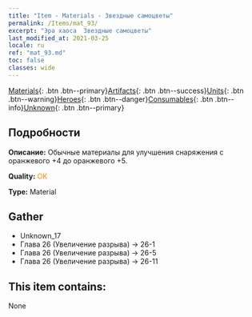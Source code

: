 ```yaml
---
title: "Item - Materials - Звездные самоцветы"
permalink: /Items/mat_93/
excerpt: "Эра хаоса  Звездные самоцветы"
last_modified_at: 2021-03-25
locale: ru
ref: "mat_93.md"
toc: false
classes: wide
---
```

 [Materials](/ru/Items/){: .btn .btn--primary}[Artifacts](/ru/Items/Artifacts/){: .btn .btn--success}[Units](/ru/Items/Units/){: .btn .btn--warning}[Heroes](/ru/Items/Heroes/){: .btn .btn--danger}[Consumables](/ru/Items/Consumables/){: .btn .btn--info}[Unknown](/ru/Items/Unknown/){: .btn .btn--primary}

## Подробности
 **Описание:** Обычные материалы для улучшения снаряжения c оранжевого +4 до оранжевого +5.

 **Quality:** <span style="color: #FF8C00">OK</span>

 **Type:** Material

## Gather

*    Unknown_17 
*    Глава 26 (Увеличение разрыва) -> 26-1 
*    Глава 26 (Увеличение разрыва) -> 26-5 
*    Глава 26 (Увеличение разрыва) -> 26-11 

## This item contains:

  None

